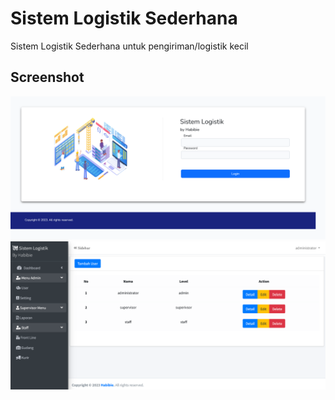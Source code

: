 # Sistem Logistik Sederhana
Sistem Logistik Sederhana untuk pengiriman/logistik kecil

## Screenshot
![alt tag](https://github.com/habibiealaydrus/sistemlogistik/blob/main/public/images/front%20login.png)
![alt tag](https://github.com/habibiealaydrus/sistemlogistik/blob/main/public/images/admin%20menu.png)
